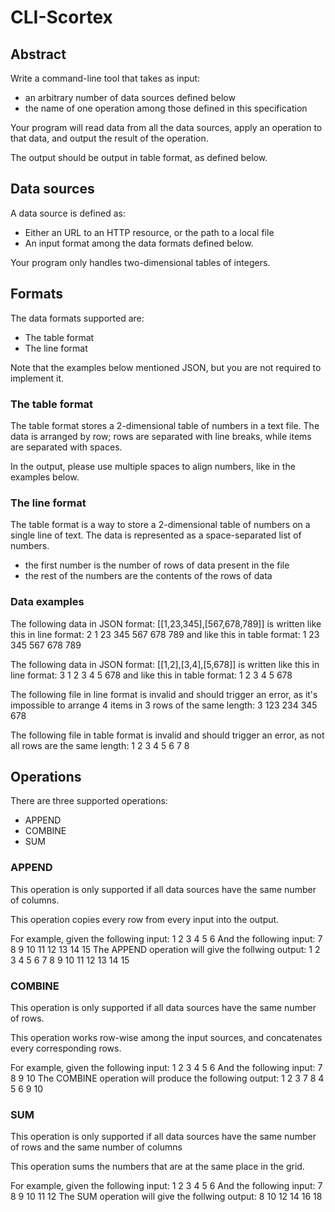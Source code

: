 # CLI-Scortex

## Abstract

Write a command-line tool that takes as input:

- an arbitrary number of data sources defined below
- the name of one operation among those defined in this specification

Your program will read data from all the data sources, apply an operation to
that data, and output the result of the operation.

The output should be output in table format, as defined below.

## Data sources

A data source is defined as:
- Either an URL to an HTTP resource, or the path to a local file
- An input format among the data formats defined below.

Your program only handles two-dimensional tables of integers.

## Formats

The data formats supported are:
- The table format
- The line format

Note that the examples below mentioned JSON, but you are not required to
implement it.

### The table format

The table format stores a 2-dimensional table of numbers in a text file. The
data is arranged by row; rows are separated with line breaks, while items are
separated with spaces.

In the output, please use multiple spaces to align numbers, like in the
examples below.

### The line format

The table format is a way to store a 2-dimensional table of numbers on a single
line of text.  The data is represented as a space-separated list of numbers.

- the first number is the number of rows of data present in the file
- the rest of the numbers are the contents of the rows of data

### Data examples

The following data in JSON format:
  [[1,23,345],[567,678,789]]
is written like this in line format:
  2 1 23 345 567 678 789
and like this in table format:
    1  23 345
  567 678 789

The following data in JSON format:
  [[1,2],[3,4],[5,678]]
is written like this in line format:
  3 1 2 3 4 5 678
and like this in table format:
  1   2
  3   4
  5 678

The following file in line format is invalid and should trigger an error, as
it's impossible to arrange 4 items in 3 rows of the same length:
  3 123 234 345 678

The following file in table format is invalid and should trigger an error, as not all rows are the same length:
  1 2 3
  4 5 6
  7 8

## Operations

There are three supported operations:

- APPEND
- COMBINE
- SUM

### APPEND

This operation is only supported if all data sources have the same number of columns.

This operation copies every row from every input into the output.

For example, given the following input:
    1 2 3
    4 5 6
And the following input:
     7  8  9
    10 11 12
    13 14 15
The APPEND operation will give the follwing output:
     1  2  3
     4  5  6
     7  8  9
    10 11 12
    13 14 15

### COMBINE

This operation is only supported if all data sources have the same number of rows.

This operation works row-wise among the input sources, and concatenates every corresponding rows.

For example, given the following input:
    1 2 3
    4 5 6
And the following input:
    7  8
    9 10
The COMBINE operation will produce the following output:
    1 2 3 7  8
    4 5 6 9 10

### SUM

This operation is only supported if all data sources have the same number of
rows and the same number of columns

This operation sums the numbers that are at the same place in the grid.

For example, given the following input:
    1 2 3
    4 5 6
And the following input:
     7  8  9
    10 11 12
The SUM operation will give the follwing output:
     8 10 12
    14 16 18

